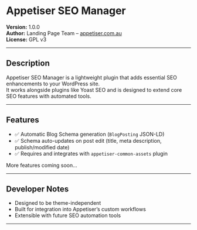 # Appetiser SEO Manager

**Version:** 1.0.0  
**Author:** Landing Page Team – [appetiser.com.au](https://appetiser.com.au)  
**License:** GPL v3

---

## Description

Appetiser SEO Manager is a lightweight plugin that adds essential SEO enhancements to your WordPress site.  
It works alongside plugins like Yoast SEO and is designed to extend core SEO features with automated tools.

---

## Features

- ✅ Automatic Blog Schema generation (`BlogPosting` JSON-LD)
- ✅ Schema auto-updates on post edit (title, meta description, publish/modified date)
- ✅ Requires and integrates with `appetiser-common-assets` plugin

More features coming soon...

---

## Developer Notes

- Designed to be theme-independent
- Built for integration into Appetiser’s custom workflows
- Extensible with future SEO automation tools

---